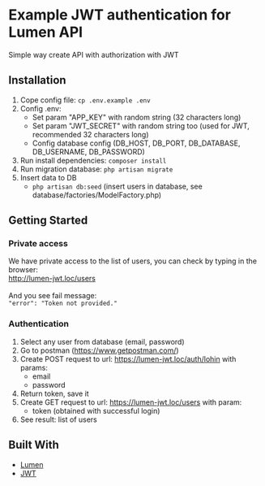 # Example JWT authentication for Lumen API

Simple way create API with authorization with JWT

## Installation

1. Cope config file: `cp .env.example .env`
2. Config .env:
    - Set param "APP_KEY" with random string (32 characters long)
    - Set param "JWT_SECRET" with random string too (used for JWT, recommended 32 characters long)
    - Config database config (DB_HOST, DB_PORT, DB_DATABASE, DB_USERNAME, DB_PASSWORD)
3. Run install dependencies: `composer install`
4. Run migration database: `php artisan migrate`
5. Insert data to DB
    - `php artisan db:seed` (insert users in database, see database/factories/ModelFactory.php)

## Getting Started

### Private access

We have private access to the list of users, you can check by typing in the browser:<br/>
http://lumen-jwt.loc/users <br/><br/>
And you see fail message: <br/>
`"error": "Token not provided."`

### Authentication

1. Select any user from database (email, password)
2. Go to postman (https://www.getpostman.com/)
3. Create POST request to url: https://lumen-jwt.loc/auth/lohin with params:
    - email 
    - password 
4. Return token, save it
5. Create GET request to url: https://lumen-jwt.loc/users with param:
    - token (obtained with successful login)
6. See result: list of users

## Built With

* [Lumen](https://lumen.laravel.com/)
* [JWT](https://jwt.io/)